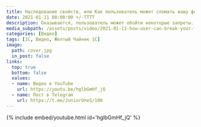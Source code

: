 ```yaml
---
title: Наследование свойств, или Как пользователь может сломать вашу форму
date: 2021-01-11 00:00:00 +/-TTTT
description: Оказывается, пользователь может обойти некоторые запреты...
media_subpath: /assets/posts/video/2021-01-11-how-user-can-break-your-form/
categories: [Видео]
tags: [1С, Видео, Желтый Чайник 1С]
image:
  path: cover.jpg
  in_post: false
links:
  top: true
  bottom: false
  values:
  - name: Видео в YouTube
    url: https://youtu.be/hglbGmHf_jQ
  - name: Пост в Telegram
    url: https://t.me/JuniorOneS/100
---
```


{% include embed/youtube.html id='hglbGmHf_jQ' %}